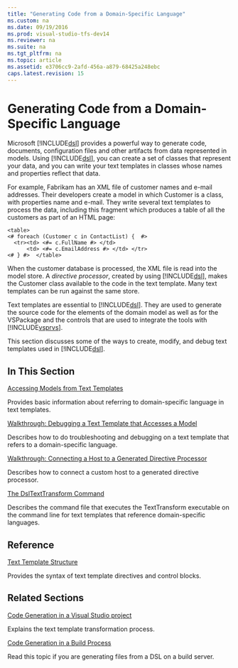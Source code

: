 ```yaml
---
title: "Generating Code from a Domain-Specific Language"
ms.custom: na
ms.date: 09/19/2016
ms.prod: visual-studio-tfs-dev14
ms.reviewer: na
ms.suite: na
ms.tgt_pltfrm: na
ms.topic: article
ms.assetid: e3706cc9-2afd-456a-a879-68425a248ebc
caps.latest.revision: 15
---
```

# Generating Code from a Domain-Specific Language
Microsoft [!INCLUDE[dsl](../vs140/includes/dsl_md.md)] provides a powerful way to generate code, documents, configuration files and other artifacts from data represented in models. Using [!INCLUDE[dsl](../vs140/includes/dsl_md.md)], you can create a set of classes that represent your data, and you can write your text templates in classes whose names and properties reflect that data.  
  
 For example, Fabrikam has an XML file of customer names and e-mail addresses. Their developers create a model in which Customer is a class, with properties name and e-mail. They write several text templates to process the data, including this fragment which produces a table of all the customers as part of an HTML page:  
  
```  
<table>  
<# foreach (Customer c in ContactList) {  #>  
  <tr><td> <#= c.FullName #> </td>   
      <td> <#= c.EmailAddress #> </td> </tr>  
<# } #>  </table>  
```  
  
 When the customer database is processed, the XML file is read into the model store. A *directive processor*, created by using [!INCLUDE[dsl](../vs140/includes/dsl_md.md)], makes the Customer class available to the code in the text template. Many text templates can be run against the same store.  
  
 Text templates are essential to [!INCLUDE[dsl](../vs140/includes/dsl_md.md)]. They are used to generate the source code for the elements of the domain model as well as for the VSPackage and the controls that are used to integrate the tools with [!INCLUDE[vsprvs](../vs140/includes/vsprvs_md.md)].  
  
 This section discusses some of the ways to create, modify, and debug text templates used in [!INCLUDE[dsl](../vs140/includes/dsl_md.md)].  
  
## In This Section  
 [Accessing Models from Text Templates](../Topic/Accessing%20Models%20from%20Text%20Templates.md)  
  
 Provides basic information about referring to domain-specific language in text templates.  
  
 [Walkthrough: Debugging a Text Template that Accesses a Model](../vs140/Walkthrough--Debugging-a-Text-Template-that-Accesses-a-Model.md)  
  
 Describes how to do troubleshooting and debugging on a text template that refers to a domain-specific language.  
  
 [Walkthrough: Connecting a Host to a Generated Directive Processor](../vs140/Walkthrough--Connecting-a-Host-to-a-Generated-Directive-Processor.md)  
  
 Describes how to connect a custom host to a generated directive processor.  
  
 [The DslTextTransform Command](../vs140/The-DslTextTransform-Command.md)  
  
 Describes the command file that executes the TextTransform executable on the command line for text templates that reference domain-specific languages.  
  
## Reference  
 [Text Template Structure](../vs140/Writing-a-T4-Text-Template.md)  
  
 Provides the syntax of text template directives and control blocks.  
  
## Related Sections  
 [Code Generation in a Visual Studio project](../vs140/Design-Time-Code-Generation-by-using-T4-Text-Templates.md)  
  
 Explains the text template transformation process.  
  
 [Code Generation in a Build Process](../Topic/Code%20Generation%20in%20a%20Build%20Process.md)  
  
 Read this topic if you are generating files from a DSL on a build server.